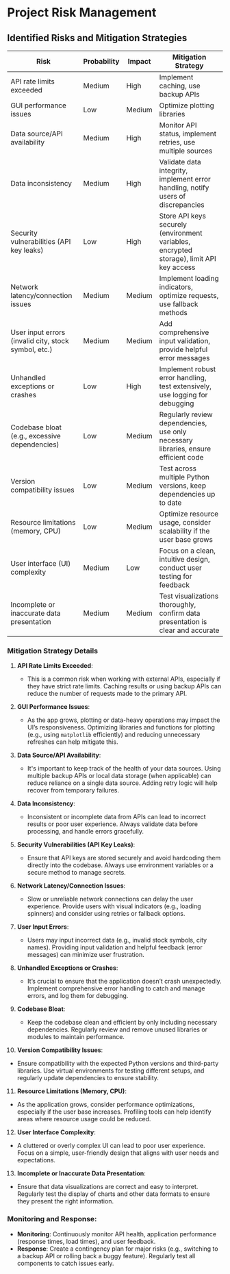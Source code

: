 # Project Risk Management

## Identified Risks and Mitigation Strategies

| Risk                               | Probability | Impact | Mitigation Strategy                                        |
|------------------------------------|-------------|--------|-----------------------------------------------------------|
| API rate limits exceeded          | Medium      | High   | Implement caching, use backup APIs                        |
| GUI performance issues            | Low         | Medium | Optimize plotting libraries                               |
| Data source/API availability      | Medium      | High   | Monitor API status, implement retries, use multiple sources |
| Data inconsistency                | Medium      | High   | Validate data integrity, implement error handling, notify users of discrepancies |
| Security vulnerabilities (API key leaks) | Low         | High   | Store API keys securely (environment variables, encrypted storage), limit API key access |
| Network latency/connection issues | Medium      | Medium | Implement loading indicators, optimize requests, use fallback methods |
| User input errors (invalid city, stock symbol, etc.) | Medium      | Medium | Add comprehensive input validation, provide helpful error messages |
| Unhandled exceptions or crashes  | Low         | High   | Implement robust error handling, test extensively, use logging for debugging |
| Codebase bloat (e.g., excessive dependencies) | Low         | Medium | Regularly review dependencies, use only necessary libraries, ensure efficient code |
| Version compatibility issues      | Low         | Medium | Test across multiple Python versions, keep dependencies up to date |
| Resource limitations (memory, CPU) | Low         | Medium | Optimize resource usage, consider scalability if the user base grows |
| User interface (UI) complexity   | Medium      | Low    | Focus on a clean, intuitive design, conduct user testing for feedback |
| Incomplete or inaccurate data presentation | Medium      | Medium | Test visualizations thoroughly, confirm data presentation is clear and accurate |

### Mitigation Strategy Details

1. **API Rate Limits Exceeded**: 
   - This is a common risk when working with external APIs, especially if they have strict rate limits. Caching results or using backup APIs can reduce the number of requests made to the primary API.

2. **GUI Performance Issues**:
   - As the app grows, plotting or data-heavy operations may impact the UI’s responsiveness. Optimizing libraries and functions for plotting (e.g., using `matplotlib` efficiently) and reducing unnecessary refreshes can help mitigate this.

3. **Data Source/API Availability**: 
   - It's important to keep track of the health of your data sources. Using multiple backup APIs or local data storage (when applicable) can reduce reliance on a single data source. Adding retry logic will help recover from temporary failures.

4. **Data Inconsistency**:
   - Inconsistent or incomplete data from APIs can lead to incorrect results or poor user experience. Always validate data before processing, and handle errors gracefully.

5. **Security Vulnerabilities (API Key Leaks)**:
   - Ensure that API keys are stored securely and avoid hardcoding them directly into the codebase. Always use environment variables or a secure method to manage secrets.

6. **Network Latency/Connection Issues**:
   - Slow or unreliable network connections can delay the user experience. Provide users with visual indicators (e.g., loading spinners) and consider using retries or fallback options.

7. **User Input Errors**:
   - Users may input incorrect data (e.g., invalid stock symbols, city names). Providing input validation and helpful feedback (error messages) can minimize user frustration.

8. **Unhandled Exceptions or Crashes**:
   - It’s crucial to ensure that the application doesn’t crash unexpectedly. Implement comprehensive error handling to catch and manage errors, and log them for debugging.

9. **Codebase Bloat**:
   - Keep the codebase clean and efficient by only including necessary dependencies. Regularly review and remove unused libraries or modules to maintain performance.

10. **Version Compatibility Issues**:
   - Ensure compatibility with the expected Python versions and third-party libraries. Use virtual environments for testing different setups, and regularly update dependencies to ensure stability.

11. **Resource Limitations (Memory, CPU)**:
   - As the application grows, consider performance optimizations, especially if the user base increases. Profiling tools can help identify areas where resource usage could be reduced.

12. **User Interface Complexity**:
   - A cluttered or overly complex UI can lead to poor user experience. Focus on a simple, user-friendly design that aligns with user needs and expectations.

13. **Incomplete or Inaccurate Data Presentation**:
   - Ensure that data visualizations are correct and easy to interpret. Regularly test the display of charts and other data formats to ensure they present the right information.

### Monitoring and Response:
- **Monitoring**: Continuously monitor API health, application performance (response times, load times), and user feedback.
- **Response**: Create a contingency plan for major risks (e.g., switching to a backup API or rolling back a buggy feature). Regularly test all components to catch issues early.
